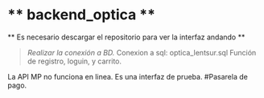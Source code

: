 # ** backend_optica ** 
** Es necesario descargar el repositorio para ver la interfaz andando **

> *Realizar la conexión a BD.*
Conexion a sql: optica_lentsur.sql
Función de registro, loguin, y carrito.

La API MP no funciona en linea. Es una interfaz de prueba.
#Pasarela de pago.
